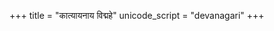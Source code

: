 +++
title = "कात्यायनाय विद्महे"
unicode_script = "devanagari"
+++
<div class="js_include" url="/vedAH/yajuH/taittirIyam/AraNyakam/sarva-prastutiH/06/aMshAH/kAtyAyanAya_vidmahe/"  newLevelForH1="2" includeTitle="false"> </div>   
